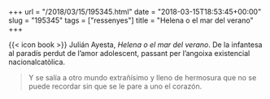 +++
url = "/2018/03/15/195345.html"
date = "2018-03-15T18:53:45+00:00"
slug = "195345"
tags = ["ressenyes"]
title = "Helena o el mar del verano"
+++

{{< icon book >}} Julián Ayesta, *Helena o el mar del verano*. De la infantesa al paradís perdut de l’amor adolescent, passant per l’angoixa existencial nacionalcatòlica.

> Y se salía a otro mundo extrañísimo y lleno de hermosura que no se puede recordar sin que se le pare a uno el corazón.

